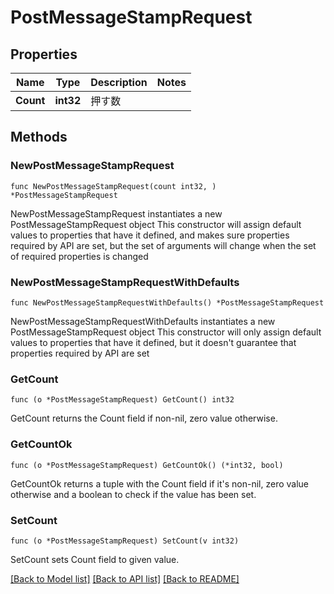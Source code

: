 # PostMessageStampRequest

## Properties

Name | Type | Description | Notes
------------ | ------------- | ------------- | -------------
**Count** | **int32** | 押す数 | 

## Methods

### NewPostMessageStampRequest

`func NewPostMessageStampRequest(count int32, ) *PostMessageStampRequest`

NewPostMessageStampRequest instantiates a new PostMessageStampRequest object
This constructor will assign default values to properties that have it defined,
and makes sure properties required by API are set, but the set of arguments
will change when the set of required properties is changed

### NewPostMessageStampRequestWithDefaults

`func NewPostMessageStampRequestWithDefaults() *PostMessageStampRequest`

NewPostMessageStampRequestWithDefaults instantiates a new PostMessageStampRequest object
This constructor will only assign default values to properties that have it defined,
but it doesn't guarantee that properties required by API are set

### GetCount

`func (o *PostMessageStampRequest) GetCount() int32`

GetCount returns the Count field if non-nil, zero value otherwise.

### GetCountOk

`func (o *PostMessageStampRequest) GetCountOk() (*int32, bool)`

GetCountOk returns a tuple with the Count field if it's non-nil, zero value otherwise
and a boolean to check if the value has been set.

### SetCount

`func (o *PostMessageStampRequest) SetCount(v int32)`

SetCount sets Count field to given value.



[[Back to Model list]](../README.md#documentation-for-models) [[Back to API list]](../README.md#documentation-for-api-endpoints) [[Back to README]](../README.md)


